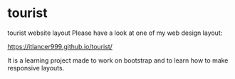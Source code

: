 # tourist
tourist website layout
Please have a look at one of my web design layout:

https://itlancer999.github.io/tourist/

It is a learning project made to work on bootstrap and to learn how to make responsive layouts.
